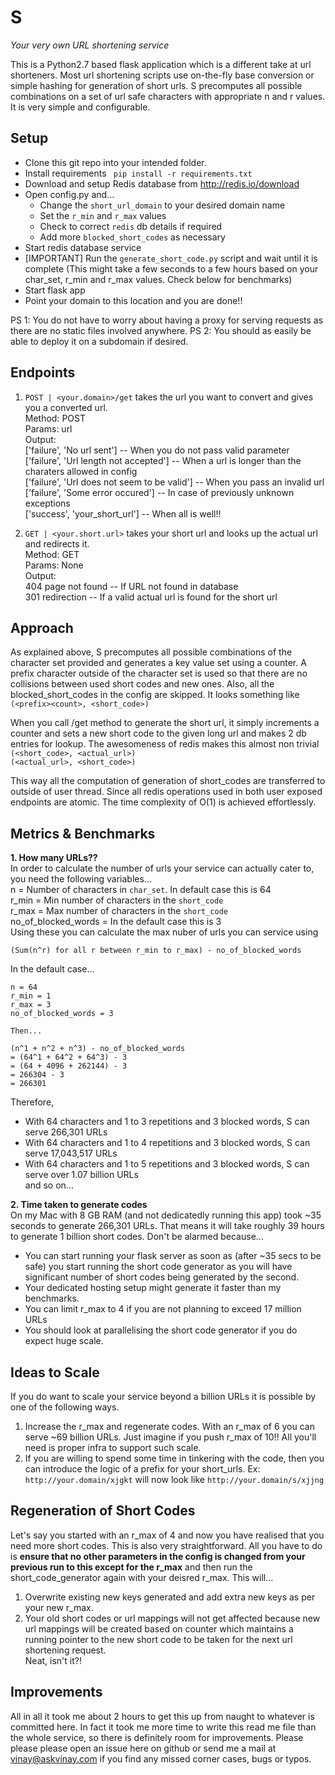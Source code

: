 S
=
*Your very own URL shortening service*

This is a Python2.7 based flask application which is a different take at url shorteners. Most url shortening scripts use on-the-fly base conversion or simple hashing for generation of short urls. S precomputes all possible combinations on a set of url safe characters with appropriate n and r values. It is very simple and configurable.

Setup
-----
* Clone this git repo into your intended folder.
* Install requirements ``` pip install -r requirements.txt```
* Download and setup Redis database from http://redis.io/download
* Open config.py and...
    * Change the ```short_url_domain``` to your desired domain name
    * Set the ```r_min``` and ```r_max``` values
    * Check to correct ```redis``` db details if required
    * Add more ```blocked_short_codes``` as necessary
* Start redis database service
* [IMPORTANT] Run the ```generate_short_code.py``` script and wait until it is complete (This might take a few seconds to a few hours based on your char_set, r_min and r_max values. Check below for benchmarks)
* Start flask app
* Point your domain to this location and you are done!!

PS 1: You do not have to worry about having a proxy for serving requests as there are no static files involved anywhere.
PS 2: You should as easily be able to deploy it on a subdomain if desired.

Endpoints
---------
1. ```POST | <your.domain>/get``` takes the url you want to convert and gives you a converted url.<br>
Method: POST<br>
Params: url<br>
Output:<br>
['failure', 'No url sent'] -- When you do not pass valid parameter<br>
['failure', 'Url length not accepted'] -- When a url is longer than the charaters allowed in config<br>
['failure', 'Url does not seem to be valid'] -- When you pass an invalid url<br>
['failure', 'Some error occured'] -- In case of previously unknown exceptions<br>
['success', 'your_short_url'] -- When all is well!!<br>

2. ```GET | <your.short.url>``` takes your short url and looks up the actual url and redirects it.<br>
Method: GET<br>
Params: None<br>
Output:<br>
404 page not found -- If URL not found in database<br>
301 redirection -- If a valid actual url is found for the short url<br>

Approach
--------
As explained above, S precomputes all possible combinations of the character set provided and generates a key value set using a counter. A prefix character outside of the character set is used so that there are no collisions between used short codes and new ones. Also, all the blocked_short_codes in the config are skipped. It looks something like
```(<prefix><count>, <short_code>)```

When you call /get method to generate the short url, it simply increments a counter and sets a new short code to the given long url and makes 2 db entries for lookup. The awesomeness of redis makes this almost non trivial
```(<short_code>, <actual_url>)```<br>
```(<actual_url>, <short_code>)```

This way all the computation of generation of short_codes are transferred to outside of user thread. Since all redis operations used in both user exposed endpoints are atomic. The time complexity of O(1) is achieved effortlessly.

Metrics & Benchmarks
--------------------
**1. How many URLs??**<br>
In order to calculate the number of urls your service can actually cater to, you need the following variables...<br>
n = Number of characters in ```char_set```. In default case this is 64<br>
r_min = Min number of characters in the ```short_code```<br>
r_max = Max number of characters in the ```short_code```<br>
no_of_blocked_words = In the default case this is 3<br>
Using these you can calculate the max nuber of urls you can service using<br>
```
(Sum(n^r) for all r between r_min to r_max) - no_of_blocked_words
```

In the default case...
```
n = 64
r_min = 1
r_max = 3
no_of_blocked_words = 3

Then...

(n^1 + n^2 + n^3) - no_of_blocked_words
= (64^1 + 64^2 + 64^3) - 3
= (64 + 4096 + 262144) - 3
= 266304 - 3
= 266301
```
Therefore,
* With 64 characters and 1 to 3 repetitions and 3 blocked words, S can serve 266,301 URLs
* With 64 characters and 1 to 4 repetitions and 3 blocked words, S can serve 17,043,517 URLs
* With 64 characters and 1 to 5 repetitions and 3 blocked words, S can serve over 1.07 billion URLs
<br>and so on...

**2. Time taken to generate codes**<br>
On my Mac with 8 GB RAM (and not dedicatedly running this app) took ~35 seconds to generate 266,301 URLs. That means it will take roughly 39 hours to generate 1 billion short codes. Don't be alarmed because...<br>
* You can start running your flask server as soon as (after ~35 secs to be safe) you start running the short code generator as you will have significant number of short codes being generated by the second.
* Your dedicated hosting setup might generate it faster than my benchmarks.
* You can limit r_max to 4 if you are not planning to exceed 17 million URLs
* You should look at parallelising the short code generator if you do expect huge scale.

Ideas to Scale
--------------
If you do want to scale your service beyond a billion URLs it is possible by one of the following ways.<br>
1. Increase the r_max and regenerate codes. With an r_max of 6 you can serve ~69 billion URLs. Just imagine if you push r_max of 10!! All you'll need is proper infra to support such scale.<br>
2. If you are willing to spend some time in tinkering with the code, then you can introduce the logic of a prefix for your short_urls. Ex:
```http://your.domain/xjgkt``` will now look like ```http://your.domain/s/xjjng```

Regeneration of Short Codes
---------------------------
Let's say you started with an r_max of 4 and now you have realised that you need more short codes. This is also very straightforward. All you have to do is **ensure that no other parameters in the config is changed from your previous run to this except for the r_max** and then run the short_code_generator again with your deisred r_max. This will...<br>
1. Overwrite existing new keys generated and add extra new keys as per your new r_max.<br>
2. Your old short codes or url mappings will not get affected because new url mappings will be created based on counter which maintains a running pointer to the new short code to be taken for the next url shortening request.
<br>Neat, isn't it?!

Improvements
------------
All in all it took me about 2 hours to get this up from naught to whatever is committed here. In fact it took me more time to write this read me file than the whole service, so there is definitely room for improvements. Please please please open an issue here on github or send me a mail at vinay@askvinay.com if you find any missed corner cases, bugs or typos.
